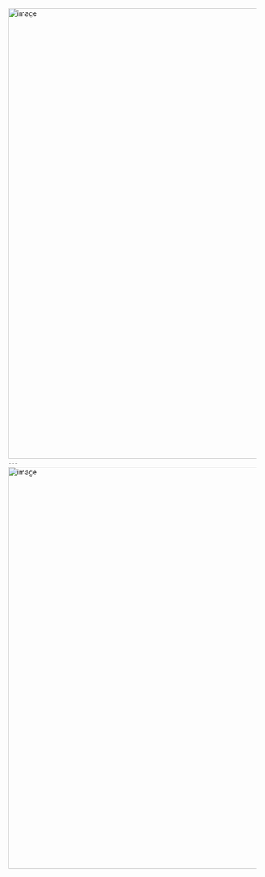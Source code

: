 <img width="1900" height="913" alt="image" src="https://github.com/user-attachments/assets/dd7436ec-3882-4d4b-819a-411c865b3742" />
---
<img width="1899" height="815" alt="image" src="https://github.com/user-attachments/assets/c6fb0de0-647e-485c-84e9-4db484ddad8c" />

